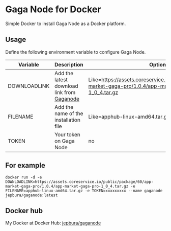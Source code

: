 # Gaga Node for Docker

Simple Docker to install Gaga Node as a Docker platform.

## Usage

Define the following environment variable to configure Gaga Node.

| Variable     | Description                                                                              | Optional                                                                                                        |
| ------------ | ---------------------------------------------------------------------------------------- | --------------------------------------------------------------------------------------------------------------- |
| DOWNLOADLINK | Add the latest download link from [Gaganode](https://dashboard.gaganode.com/install_run) | Like=https://assets.coreservice.io/public/package/60/app-market-gaga-pro/1.0.4/app-market-gaga-pro-1_0_4.tar.gz |
| FILENAME     | Add the name of the installation file                                                    | Like=apphub-linux-amd64.tar.gz                                                                                  |
| TOKEN        | Your token on Gaga Node                                                                  | no                                                                                                              |

## For example

`docker run -d -e DOWNLOADLINK=https://assets.coreservice.io/public/package/60/app-market-gaga-pro/1.0.4/app-market-gaga-pro-1_0_4.tar.gz -e FILENAME=apphub-linux-amd64.tar.gz -e TOKEN=xxxxxxxxx --name gaganode jepbura/gaganode:latest`

## Docker hub

My Docker at Docker Hub: [jepbura/gaganode](https://hub.docker.com/r/jepbura/gaganode/)
